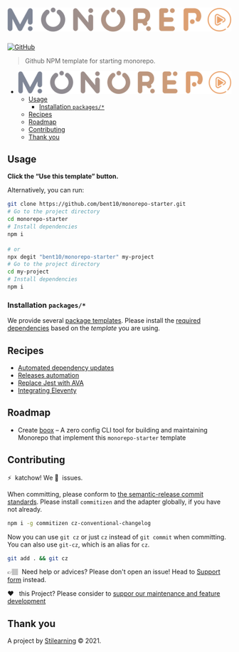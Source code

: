 <!-- Make sure you overwrite all the contents of this readme file with yours on your real project. Also, you can delete the `docs` and `examples` folders. -->

# <img src=".github/media/logo.svg" alt="Logo" width="520px">

<!-- [![GitHub Workflow Status](https://img.shields.io/github/workflow/status/bent10/monorepo-starter/Release?style=flat-square)](https://github.com/bent10/monorepo-starter/actions/workflows/release.yml) -->

[![GitHub](https://img.shields.io/github/license/bent10/monorepo-starter?style=flat-square)](license)

> Github NPM template for starting monorepo.

<!-- START doctoc generated TOC please keep comment here to allow auto update -->
<!-- DON'T EDIT THIS SECTION, INSTEAD RE-RUN doctoc TO UPDATE -->

- [<img src=".github/media/logo.svg" alt="Logo" width="520px">](#)
  - [Usage](#usage)
    - [Installation `packages/*`](#installation-packages)
  - [Recipes](#recipes)
  - [Roadmap](#roadmap)
  - [Contributing](#contributing)
  - [Thank you](#thank-you)

<!-- END doctoc generated TOC please keep comment here to allow auto update -->

## Usage

**Click the “Use this template” button.**

Alternatively, you can run:

```bash
git clone https://github.com/bent10/monorepo-starter.git
# Go to the project directory
cd monorepo-starter
# Install dependencies
npm i

# or
npx degit "bent10/monorepo-starter" my-project
# Go to the project directory
cd my-project
# Install dependencies
npm i
```

### Installation `packages/*`

We provide several [package templates](examples). Please install the [required dependencies](examples#requirements) based on the _template_ you are using.

## Recipes

- [Automated dependency updates](docs/recipes/setup-renovate.md)
- [Releases automation](docs/recipes/release-automation.md)
- [Replace Jest with AVA](docs/recipes/tests-with-ava.md)
- [Integrating Eleventy](docs/recipes/integrating-eleventy.md)

## Roadmap

- Create [boox](https://github.com/bent10/boox) – A zero config CLI tool for building and maintaining Monorepo that implement this `monorepo-starter` template

## Contributing

⚡️&nbsp; katchow! We 💛&nbsp; issues.

When committing, please conform to [the semantic-release commit standards](https://www.conventionalcommits.org/). Please install `commitizen` and the adapter globally, if you have not already.

```bash
npm i -g commitizen cz-conventional-changelog
```

Now you can use `git cz` or just `cz` instead of `git commit` when committing. You can also use `git-cz`, which is an alias for `cz`.

```bash
git add . && git cz
```

👉🏽&nbsp; Need help or advices? Please don't open an issue! Head to [Support form](#) instead.

❤️ &nbsp; this Project? Please consider to [suppor our maintenance and feature development](https://opencollective.com/your-opencolective-account/donate)

## Thank you

A project by [Stilearning](https://stilearning.com) &copy; 2021.
